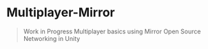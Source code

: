 # Multiplayer-Mirror
> Work in Progress
 Multiplayer basics using Mirror Open Source Networking in Unity
